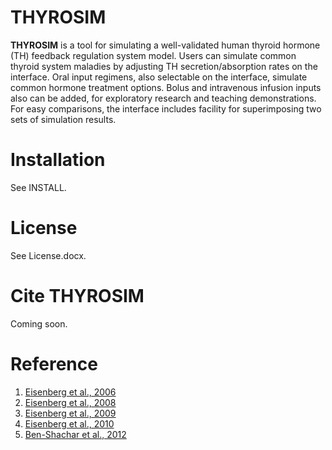 # THYROSIM

**THYROSIM** is a tool for simulating a well-validated human thyroid hormone (TH) feedback regulation system model. Users can simulate common thyroid system maladies by adjusting TH secretion/absorption rates on the interface. Oral input regimens, also selectable on the interface, simulate common hormone treatment options. Bolus and intravenous infusion inputs also can be added, for exploratory research and teaching demonstrations. For easy comparisons, the interface includes facility for superimposing two sets of simulation results.

# Installation
See INSTALL.

# License
See License.docx.

# Cite THYROSIM
Coming soon.

# Reference
1. [Eisenberg et al., 2006](http://online.liebertpub.com/doi/abs/10.1089/thy.2006.0144) 
2. [Eisenberg et al., 2008](http://online.liebertpub.com/doi/abs/10.1089/thy.2007.0388) 
3. [Eisenberg et al., 2009](http://online.liebertpub.com/doi/abs/10.1089/thy.2008.0148) 
4. [Eisenberg et al., 2010](http://online.liebertpub.com/doi/abs/10.1089/thy.2009.0349) 
5. [Ben-Shachar et al., 2012](http://online.liebertpub.com/doi/abs/10.1089/thy.2011.0355)
